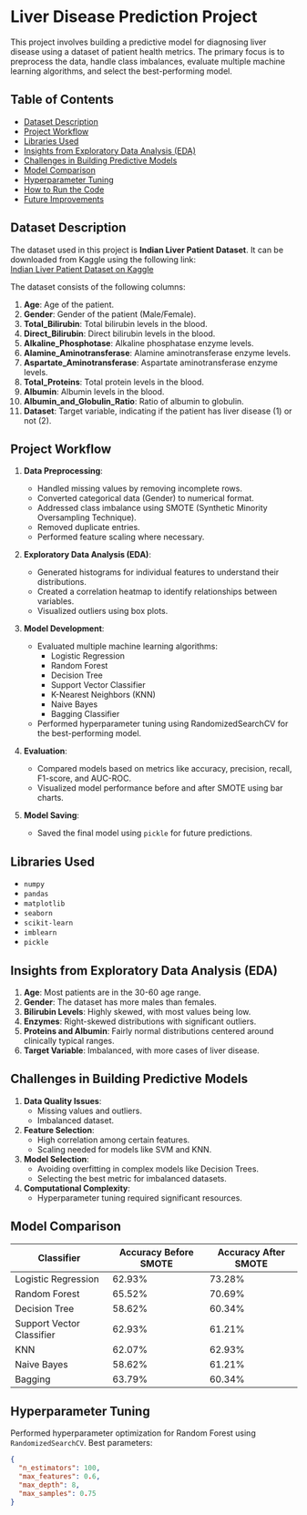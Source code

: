 # Liver Disease Prediction Project

This project involves building a predictive model for diagnosing liver disease using a dataset of patient health metrics. The primary focus is to preprocess the data, handle class imbalances, evaluate multiple machine learning algorithms, and select the best-performing model.

## Table of Contents
- [Dataset Description](#dataset-description)
- [Project Workflow](#project-workflow)
- [Libraries Used](#libraries-used)
- [Insights from Exploratory Data Analysis (EDA)](#insights-from-exploratory-data-analysis-eda)
- [Challenges in Building Predictive Models](#challenges-in-building-predictive-models)
- [Model Comparison](#model-comparison)
- [Hyperparameter Tuning](#hyperparameter-tuning)
- [How to Run the Code](#how-to-run-the-code)
- [Future Improvements](#future-improvements)

## Dataset Description

The dataset used in this project is **Indian Liver Patient Dataset**. It can be downloaded from Kaggle using the following link:  
[Indian Liver Patient Dataset on Kaggle](https://www.kaggle.com/uciml/indian-liver-patient-records)

The dataset consists of the following columns:

1. **Age**: Age of the patient.
2. **Gender**: Gender of the patient (Male/Female).
3. **Total_Bilirubin**: Total bilirubin levels in the blood.
4. **Direct_Bilirubin**: Direct bilirubin levels in the blood.
5. **Alkaline_Phosphotase**: Alkaline phosphatase enzyme levels.
6. **Alamine_Aminotransferase**: Alamine aminotransferase enzyme levels.
7. **Aspartate_Aminotransferase**: Aspartate aminotransferase enzyme levels.
8. **Total_Proteins**: Total protein levels in the blood.
9. **Albumin**: Albumin levels in the blood.
10. **Albumin_and_Globulin_Ratio**: Ratio of albumin to globulin.
11. **Dataset**: Target variable, indicating if the patient has liver disease (1) or not (2).

## Project Workflow

1. **Data Preprocessing**:
   - Handled missing values by removing incomplete rows.
   - Converted categorical data (Gender) to numerical format.
   - Addressed class imbalance using SMOTE (Synthetic Minority Oversampling Technique).
   - Removed duplicate entries.
   - Performed feature scaling where necessary.

2. **Exploratory Data Analysis (EDA)**:
   - Generated histograms for individual features to understand their distributions.
   - Created a correlation heatmap to identify relationships between variables.
   - Visualized outliers using box plots.

3. **Model Development**:
   - Evaluated multiple machine learning algorithms:
     - Logistic Regression
     - Random Forest
     - Decision Tree
     - Support Vector Classifier
     - K-Nearest Neighbors (KNN)
     - Naive Bayes
     - Bagging Classifier
   - Performed hyperparameter tuning using RandomizedSearchCV for the best-performing model.

4. **Evaluation**:
   - Compared models based on metrics like accuracy, precision, recall, F1-score, and AUC-ROC.
   - Visualized model performance before and after SMOTE using bar charts.

5. **Model Saving**:
   - Saved the final model using `pickle` for future predictions.

## Libraries Used

- `numpy`
- `pandas`
- `matplotlib`
- `seaborn`
- `scikit-learn`
- `imblearn`
- `pickle`

## Insights from Exploratory Data Analysis (EDA)

1. **Age**: Most patients are in the 30-60 age range.
2. **Gender**: The dataset has more males than females.
3. **Bilirubin Levels**: Highly skewed, with most values being low.
4. **Enzymes**: Right-skewed distributions with significant outliers.
5. **Proteins and Albumin**: Fairly normal distributions centered around clinically typical ranges.
6. **Target Variable**: Imbalanced, with more cases of liver disease.

## Challenges in Building Predictive Models

1. **Data Quality Issues**:
   - Missing values and outliers.
   - Imbalanced dataset.
2. **Feature Selection**:
   - High correlation among certain features.
   - Scaling needed for models like SVM and KNN.
3. **Model Selection**:
   - Avoiding overfitting in complex models like Decision Trees.
   - Selecting the best metric for imbalanced datasets.
4. **Computational Complexity**:
   - Hyperparameter tuning required significant resources.

## Model Comparison

| Classifier               | Accuracy Before SMOTE | Accuracy After SMOTE |
|--------------------------|-----------------------|----------------------|
| Logistic Regression      | 62.93%                | 73.28%               |
| Random Forest            | 65.52%                | 70.69%               |
| Decision Tree            | 58.62%                | 60.34%               |
| Support Vector Classifier| 62.93%                | 61.21%               |
| KNN                      | 62.07%                | 62.93%               |
| Naive Bayes              | 58.62%                | 61.21%               |
| Bagging                  | 63.79%                | 60.34%               |

## Hyperparameter Tuning

Performed hyperparameter optimization for Random Forest using `RandomizedSearchCV`. Best parameters:

```json
{
  "n_estimators": 100,
  "max_features": 0.6,
  "max_depth": 8,
  "max_samples": 0.75
}
